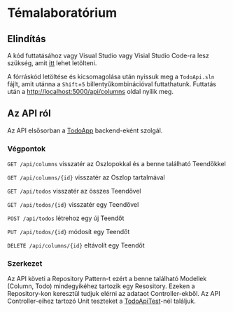 # Témalaboratórium

## Elindítás

A kód futtatásához vagy Visual Studio vagy Visial Studio Code-ra lesz szükség, amit [itt](https://visualstudio.microsoft.com/free-developer-offers/) lehet letölteni.

A fórráskód letöltése és kicsomagolása után nyissuk meg a `TodoApi.sln` fájlt, amit utánna a `Shift`+`5` billentyűkombinációval futtathatunk.
Futtatás után a [http://localhost:5000/api/columns](http://localhost:5000/api/columns) oldal nyílik meg.

## Az API ról

Az API elsősorban a [TodoApp](https://github.com/nudleee/react-todo-app) backend-eként szolgál. 

### Végpontok

`GET /api/columns` visszatér az Oszlopokkal és a benne található Teendőkkel

`GET /api/columns/{id}` visszatér az Oszlop tartalmával 

`GET /api/todos` visszatér az összes Teendővel

`GET /api/todos/{id}` visszatér egy Teendővel

`POST /api/todos` létrehoz egy új Teendőt

`PUT /api/todos/{id}` módosít egy Teendőt

`DELETE /api/columns/{id}` eltávolít egy Teendőt

### Szerkezet

Az API követi a Repository Pattern-t ezért a benne található Modellek (Column, Todo) mindegyikéhez tartozik egy Resository.
Ezeken a Repository-kon keresztül tudjuk elérni az adataot Controller-ekből. 
Az API Controller-eihez  tartozó Unit teszteket a [TodoApiTest](https://github.com/nudleee/todo-api/tree/master/TodoApiTest)-nél találjuk.
